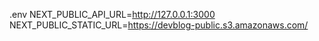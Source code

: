 .env
NEXT_PUBLIC_API_URL=http://127.0.0.1:3000
NEXT_PUBLIC_STATIC_URL=https://devblog-public.s3.amazonaws.com/